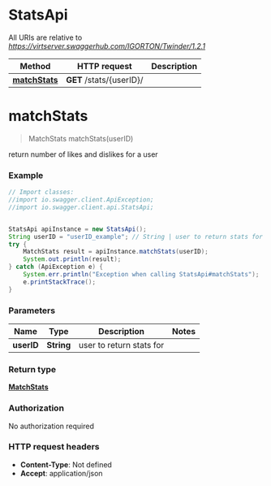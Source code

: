 # StatsApi

All URIs are relative to *https://virtserver.swaggerhub.com/IGORTON/Twinder/1.2.1*

Method | HTTP request | Description
------------- | ------------- | -------------
[**matchStats**](StatsApi.md#matchStats) | **GET** /stats/{userID}/ | 

<a name="matchStats"></a>
# **matchStats**
> MatchStats matchStats(userID)



return number of likes and dislikes for a user

### Example
```java
// Import classes:
//import io.swagger.client.ApiException;
//import io.swagger.client.api.StatsApi;


StatsApi apiInstance = new StatsApi();
String userID = "userID_example"; // String | user to return stats for
try {
    MatchStats result = apiInstance.matchStats(userID);
    System.out.println(result);
} catch (ApiException e) {
    System.err.println("Exception when calling StatsApi#matchStats");
    e.printStackTrace();
}
```

### Parameters

Name | Type | Description  | Notes
------------- | ------------- | ------------- | -------------
 **userID** | **String**| user to return stats for |

### Return type

[**MatchStats**](MatchStats.md)

### Authorization

No authorization required

### HTTP request headers

 - **Content-Type**: Not defined
 - **Accept**: application/json


